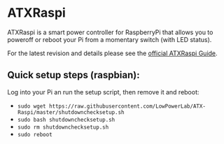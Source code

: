 ATXRaspi
=========

ATXRaspi is a smart power controller for RaspberryPi that allows you to poweroff or reboot your Pi from a momentary switch (with LED status).

For the latest revision and details please see the [official ATXRaspi Guide](https://lowpowerlab.com/guide/atxraspi/).

## Quick setup steps (raspbian):
Log into your Pi an run the setup script, then remove it and reboot:
- `sudo wget https://raw.githubusercontent.com/LowPowerLab/ATX-Raspi/master/shutdownchecksetup.sh`
- `sudo bash shutdownchecksetup.sh`
- `sudo rm shutdownchecksetup.sh`
- `sudo reboot`

